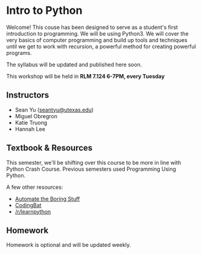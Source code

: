 # Intro to Python
Welcome! This couse has been designed to serve as a student's first introduction to programming. We will be using Python3. We will cover the very basics of computer programming and build up tools and techniques until we get to work with recursion, a powerful method for creating powerful programs.

The syllabus will be updated and published here soon.

This workshop will be held in **RLM 7.124 6-7PM, every Tuesday**

## Instructors
* Sean Yu (seantyu@utexas.edu)
* Miguel Obregron
* Katie Truong
* Hannah Lee

## Textbook & Resources
This semester, we'll be shifting over this course to be more in line with Python Crash Course. Previous semesters used Programming Using Python. 

A few other resources:
* [Automate the Boring Stuff](http://automatetheboringstuff.com/)
* [CodingBat](https://codingbat.com/python)
* [/r/learnpython](https://www.reddit.com/r/learnpython/wiki/index#wiki_new_to_programming.3F)

## Homework 
Homework is optional and will be updated weekly.
